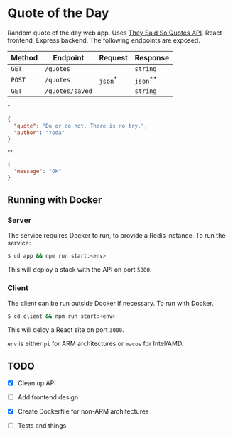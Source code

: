 # Quote of the Day

Random quote of the day web app. Uses [They Said So Quotes API](https://quotes.rest/). React frontend, Express backend. The following endpoints are exposed. 

| Method | Endpoint        | Request            | Response            | 
| ------ | --------------- | ------------------ | ------------------- |
| `GET`  | `/quotes`       |                    | `string`            |
| `POST` | `/quotes`       | `json`<sup>*</sup> | `json`<sup>**</sup> |
| `GET`  | `/quotes/saved` |                    | `string`            |

<sup>*</sup>
```json
{
  "quote": "Do or do not. There is no try.",
  "author": "Yoda"
}
```

<sup>**</sup>
```json
{
  "message": "OK"
}
```


## Running with Docker

### Server 

The service requires Docker to run, to provide a Redis instance. To run the service:

```bash
$ cd app && npm run start:<env>
```

This will deploy a stack with the API on port `5000`.

### Client

The client can be run outside Docker if necessary. To run with Docker.

```bash
$ cd client && npm run start:<env>
```

This will deloy a React site on port `3000`.

`env` is either `pi` for ARM architectures or `macos` for Intel/AMD.

## TODO 

- [x] Clean up API 
- [ ] Add frontend design 
- [x] Create Dockerfile for non-ARM architectures
- [ ] Tests and things


